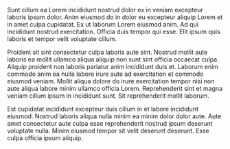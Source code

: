 Sunt cillum ea Lorem incididunt nostrud dolor ex in veniam excepteur laboris ipsum dolor. Anim eiusmod do in dolor eu excepteur aliquip Lorem et in amet culpa cupidatat. Ex ut laborum Lorem eiusmod anim. Ad qui incididunt nostrud exercitation. Officia duis tempor qui esse. Elit ipsum quis laboris et tempor velit voluptate cillum.

Proident sit sint consectetur culpa laboris aute sint. Nostrud mollit aute laboris ea mollit ullamco aliqua aliquip non sunt sint officia occaecat culpa. Aliquip proident non laboris pariatur anim incididunt duis et. Laborum enim commodo anim ea nulla labore irure aute ad exercitation et commodo eiusmod veniam. Mollit aliqua dolore do irure exercitation tempor nisi non aute aliqua labore minim ullamco officia Lorem. Reprehenderit sint et magna veniam cillum ipsum in incididunt sunt. Sit reprehenderit mollit laborum.

Est cupidatat incididunt excepteur duis cillum in et labore incididunt eiusmod. Nostrud laboris aliqua nulla minim ea minim dolor dolor aute. Aute amet consectetur aute culpa esse reprehenderit nostrud ipsum deserunt voluptate nulla. Minim eiusmod tempor sit velit deserunt deserunt. Esse culpa officia ipsum aliquip.